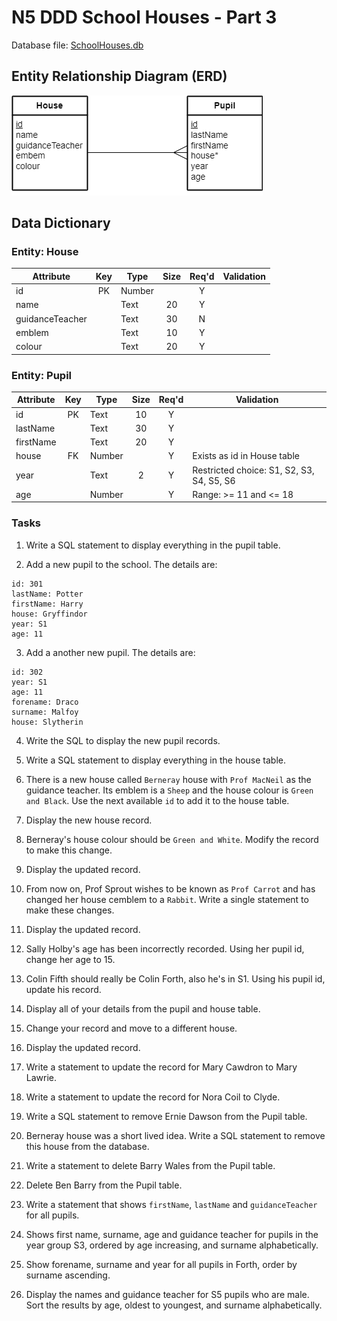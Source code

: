 # N5 DDD School Houses - Part 3

Database file: [SchoolHouses.db](assets/SchoolHouses.db "Download file")


## Entity Relationship Diagram (ERD)

![ERD](assets/Diagrams/ERD-HousePupil.png)


## Data Dictionary

### Entity: House

| Attribute       | Key   | Type   | Size  | Req'd | Validation |
| ---------       | :---: | ----   | :---: | :---: | ---------- |
| id              | PK    | Number |       | Y     | |
| name            |       | Text   | 20    | Y     | |
| guidanceTeacher |       | Text   | 30    | N     | |
| emblem          |       | Text   | 10    | Y     | |
| colour          |       | Text   | 20    | Y     | |


### Entity: Pupil

| Attribute | Key   | Type   | Size  | Req'd | Validation |
| --------- | :---: | ----   | :---: | :---: | ---------- |
| id        | PK    | Text   | 10    | Y     | |
| lastName  |       | Text   | 30    | Y     | |
| firstName |       | Text   | 20    | Y     | |
| house     | FK    | Number |       | Y     | Exists as id in House table |
| year      |       | Text   | 2     | Y     | Restricted choice: S1, S2, S3, S4, S5, S6 |
| age       |       | Number |       | Y     | Range: >= 11 and <= 18 |


### Tasks

1. Write a SQL statement to display everything in the pupil table.

2. Add a new pupil to the school.  The details are:

```
id: 301
lastName: Potter
firstName: Harry
house: Gryffindor
year: S1
age: 11
```

3. Add a another new pupil.  The details are:

```
id: 302
year: S1
age: 11
forename: Draco 
surname: Malfoy
house: Slytherin
```

4. Write the SQL to display the new pupil records.

5. Write a SQL statement to display everything in the house table.

6. There is a new house called `Berneray` house with `Prof MacNeil` as the guidance teacher. Its emblem is a `Sheep` and the house colour is `Green and Black`.  Use the next available `id` to add it to the house table.

7. Display the new house record.

8. Berneray's house colour should be `Green and White`.  Modify the record to make this change.

9. Display the updated record.

10. From now on, Prof Sprout wishes to be known as `Prof Carrot` and has changed her house cemblem to a `Rabbit`.  Write a single statement to make these changes.

11. Display the updated record.

12. Sally Holby's age has been incorrectly recorded.  Using her pupil id, change her age to 15.

13. Colin Fifth should really be Colin Forth, also he's in S1.  Using his pupil id, update his record.

12. Display all of your details from the pupil and house table.

13. Change your record and move to a different house.

14. Display the updated record.

7. Write a statement to update the record for Mary Cawdron to Mary Lawrie.

8. Write a statement to update the record for Nora Coil to Clyde.

9. Write a SQL statement to remove Ernie Dawson from the Pupil table.

10. Berneray house was a short lived idea. Write a SQL statement to remove this house from the database.

1. Write a statement to delete Barry Wales from the Pupil table.

2. Delete Ben Barry from the Pupil table.

3. Write a statement that shows `firstName`, `lastName` and `guidanceTeacher` for all pupils.

4. Shows first name, surname, age and guidance teacher for pupils in the year group S3, ordered by age increasing, and surname alphabetically.

5. Show forename, surname and year for all pupils in Forth, order by surname ascending.

6. Display the names and guidance teacher for S5 pupils who are male.  Sort the results by age, oldest to youngest, and surname alphabetically.

